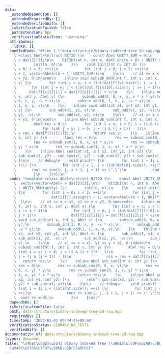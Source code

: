 ```yaml
---
data:
  _extendedDependsOn: []
  _extendedRequiredBy: []
  _extendedVerifiedWith: []
  _isVerificationFailed: false
  _pathExtension: hpp
  _verificationStatusIcon: ':warning:'
  attributes:
    links: []
  bundledCode: "#line 1 \"data-structure/binary-indexed-tree-2d-raq.hpp\"\ntemplate\
    \ <class Abel>\nstruct BIT2D {\n    const Abel UNITY_SUM = 0;\n    vector<vector<Abel>\
    \ > dat[2][2];\n\n    BIT2D(int n, int m, Abel unity = 0) : UNITY_SUM(unity) {\n\
    \        init(n, m);\n    }\n    void init(int n, int m) {\n        for (int i\
    \ = 0; i < 2; ++i)\n            for (int j = 0; j < 2; ++j)\n                dat[i][j].assign(n\
    \ + 1, vector<Abel>(m + 1, UNITY_SUM));\n    }\n\n    // x1 <= x < x2, y1 <= y\
    \ < y2, 0-indexed\n    inline void subsub_add(int f, int s, int x, int y, Abel\
    \ v) {\n        for (int i = x; i < (int)dat[f][s].size(); i |= i + 1)\n     \
    \       for (int j = y; j < (int)dat[f][s][0].size(); j |= j + 1)\n          \
    \      dat[f][s][i][j] = dat[f][s][i][j] + v;\n    }\n    inline void sub_add(int\
    \ x, int y, Abel v) {\n        subsub_add(0, 0, x, y, v * x * y);\n        subsub_add(1,\
    \ 0, x, y, -v * x);\n        subsub_add(0, 1, x, y, -v * y);\n        subsub_add(1,\
    \ 1, x, y, v);\n    }\n    inline void add(int x1, int x2, int y1, int y2, Abel\
    \ v) {\n        sub_add(x1, y1, v);\n        sub_add(x1, y2, -v);\n        sub_add(x2,\
    \ y1, -v);\n        sub_add(x2, y2, v);\n    }\n\n    // x1 <= x < x2, y1 <= y\
    \ < y2, 0-indexed\n    inline Abel subsub_sum(int f, int s, int x, int y) {\n\
    \        Abel res = 0;\n        for (int i = x; i > 0; i = (i & (i + 1)) - 1)\n\
    \            for (int j = y; j > 0; j = (j & (j + 1)) - 1)\n                res\
    \ = res + dat[f][s][i][j];\n        return res;\n    }\n    inline Abel sub_sum(int\
    \ x, int y) {\n        Abel res = 0;\n        res += subsub_sum(0, 0, x, y);\n\
    \        res += subsub_sum(1, 0, x, y) * y;\n        res += subsub_sum(0, 1, x,\
    \ y) * x;\n        res += subsub_sum(1, 1, x, y) * x * y;\n        return res;\n\
    \    }\n    inline Abel sum(int x1, int x2, int y1, int y2) {\n        return\
    \ sub_sum(x2, y2) - sub_sum(x1, y2) - sub_sum(x2, y1) + sub_sum(x1, y1);\n   \
    \ }\n\n    // debug\n    void print() {\n        for (int i = 1; i < (int)dat.size();\
    \ ++i) {\n            for (int j = 1; j < (int)dat[0].size(); ++j)\n         \
    \       cout << sum(i, j, i + 1, j + 1) << \",\";\n            cout << endl;\n\
    \        }\n    }\n};\n"
  code: "template <class Abel>\nstruct BIT2D {\n    const Abel UNITY_SUM = 0;\n  \
    \  vector<vector<Abel> > dat[2][2];\n\n    BIT2D(int n, int m, Abel unity = 0)\
    \ : UNITY_SUM(unity) {\n        init(n, m);\n    }\n    void init(int n, int m)\
    \ {\n        for (int i = 0; i < 2; ++i)\n            for (int j = 0; j < 2; ++j)\n\
    \                dat[i][j].assign(n + 1, vector<Abel>(m + 1, UNITY_SUM));\n  \
    \  }\n\n    // x1 <= x < x2, y1 <= y < y2, 0-indexed\n    inline void subsub_add(int\
    \ f, int s, int x, int y, Abel v) {\n        for (int i = x; i < (int)dat[f][s].size();\
    \ i |= i + 1)\n            for (int j = y; j < (int)dat[f][s][0].size(); j |=\
    \ j + 1)\n                dat[f][s][i][j] = dat[f][s][i][j] + v;\n    }\n    inline\
    \ void sub_add(int x, int y, Abel v) {\n        subsub_add(0, 0, x, y, v * x *\
    \ y);\n        subsub_add(1, 0, x, y, -v * x);\n        subsub_add(0, 1, x, y,\
    \ -v * y);\n        subsub_add(1, 1, x, y, v);\n    }\n    inline void add(int\
    \ x1, int x2, int y1, int y2, Abel v) {\n        sub_add(x1, y1, v);\n       \
    \ sub_add(x1, y2, -v);\n        sub_add(x2, y1, -v);\n        sub_add(x2, y2,\
    \ v);\n    }\n\n    // x1 <= x < x2, y1 <= y < y2, 0-indexed\n    inline Abel\
    \ subsub_sum(int f, int s, int x, int y) {\n        Abel res = 0;\n        for\
    \ (int i = x; i > 0; i = (i & (i + 1)) - 1)\n            for (int j = y; j > 0;\
    \ j = (j & (j + 1)) - 1)\n                res = res + dat[f][s][i][j];\n     \
    \   return res;\n    }\n    inline Abel sub_sum(int x, int y) {\n        Abel\
    \ res = 0;\n        res += subsub_sum(0, 0, x, y);\n        res += subsub_sum(1,\
    \ 0, x, y) * y;\n        res += subsub_sum(0, 1, x, y) * x;\n        res += subsub_sum(1,\
    \ 1, x, y) * x * y;\n        return res;\n    }\n    inline Abel sum(int x1, int\
    \ x2, int y1, int y2) {\n        return sub_sum(x2, y2) - sub_sum(x1, y2) - sub_sum(x2,\
    \ y1) + sub_sum(x1, y1);\n    }\n\n    // debug\n    void print() {\n        for\
    \ (int i = 1; i < (int)dat.size(); ++i) {\n            for (int j = 1; j < (int)dat[0].size();\
    \ ++j)\n                cout << sum(i, j, i + 1, j + 1) << \",\";\n          \
    \  cout << endl;\n        }\n    }\n};"
  dependsOn: []
  isVerificationFile: false
  path: data-structure/binary-indexed-tree-2d-raq.hpp
  requiredBy: []
  timestamp: '2023-01-02 09:44:41+09:00'
  verificationStatus: LIBRARY_NO_TESTS
  verifiedWith: []
documentation_of: data-structure/binary-indexed-tree-2d-raq.hpp
layout: document
title: "\u4E8C\u6B21\u5143 Binary Indexed Tree (\u9818\u57DF\u52A0\u7B97 \u9818\u57DF\
  \u548C\u53D6\u5F97\u306B\u5BFE\u5FDC)"
---
```

